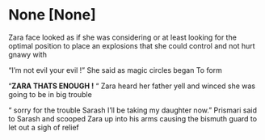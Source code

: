 # None [None]
Zara face looked as if she was considering or at least looking for the optimal position to place an explosions that she could control and not hurt gnawy with 

“I’m not evil your evil !” She said as magic circles began To form 

“**ZARA THATS ENOUGH !** “ Zara heard her father yell and winced she was going to be in big trouble

“ sorry for the trouble Sarash I’ll be taking my daughter now.” Prismari said to Sarash and scooped Zara up into his arms causing the bismuth guard to let out a sigh of relief
